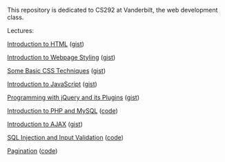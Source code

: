This repository is dedicated to CS292 at Vanderbilt, the web development class. 

Lectures:

[Introduction to HTML](https://github.com/yicui/webdevelopment/wiki/Introduction-to-HTML) ([gist](https://gist.github.com/yicui/4508014/1d3d297e94be5eda4ee10ffb742330e6f99116fd))

[Introduction to Webpage Styling](https://github.com/yicui/webdevelopment/wiki/Introduction-to-Webpage-Styling/) ([gist](https://gist.github.com/4545081))

[Some Basic CSS Techniques](https://github.com/yicui/webdevelopment/wiki/Some-Basic-CSS-Techniques) ([gist](https://gist.github.com/4597504/72cbbdb2d109c8bb8960a34d6e577fca81a3ae2a))

[Introduction to JavaScript](https://github.com/yicui/webdevelopment/wiki/Introduction-to-JavaScript) ([gist](https://gist.github.com/yicui/4597504/d96375c8e8166bbcb005ca16dec79ffa547099ce))

[Programming with jQuery and its Plugins](https://github.com/yicui/webdevelopment/wiki/Programming-with-jQuery-and-its-Plugins) ([gist](https://gist.github.com/4597504))

[Introduction to PHP and MySQL](https://github.com/yicui/webdevelopment/wiki/Introduction-to-PHP-and-MySQL) ([code](https://github.com/yicui/sample_app_php/commit/ebcb596a8551c5d14f72a3353b10eb63aa8e523d))

[Introduction to AJAX](https://github.com/yicui/webdevelopment/wiki/Introduction-to-AJAX) ([gist](https://gist.github.com/yicui/4508014))

[SQL Injection and Input Validation](https://github.com/yicui/webdevelopment/wiki/SQL-Injection-and-Input-Validation) ([code](https://github.com/yicui/sample_app_php/commit/0a8b91edc379b5593a97d6fc2cc9aff2f4b0754a))

[Pagination](https://github.com/yicui/webdevelopment/wiki/Pagination) ([code](https://github.com/yicui/sample_app_php/commit/7b2a12ced2c7582c4ad2a5e8a5ca40d511a97fc0))
